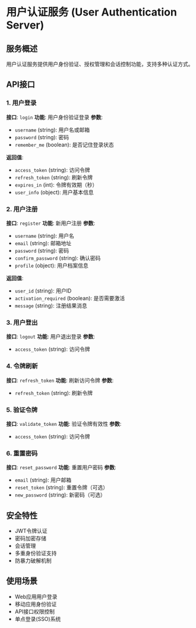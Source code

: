 # 用户认证服务 (User Authentication Server)

## 服务概述
用户认证服务提供用户身份验证、授权管理和会话控制功能，支持多种认证方式。

## API接口

### 1. 用户登录
**接口**: `login`
**功能**: 用户身份验证登录
**参数**:
- `username` (string): 用户名或邮箱
- `password` (string): 密码
- `remember_me` (boolean): 是否记住登录状态

**返回值**:
- `access_token` (string): 访问令牌
- `refresh_token` (string): 刷新令牌
- `expires_in` (int): 令牌有效期（秒）
- `user_info` (object): 用户基本信息

### 2. 用户注册
**接口**: `register`
**功能**: 新用户注册
**参数**:
- `username` (string): 用户名
- `email` (string): 邮箱地址
- `password` (string): 密码
- `confirm_password` (string): 确认密码
- `profile` (object): 用户档案信息

**返回值**:
- `user_id` (string): 用户ID
- `activation_required` (boolean): 是否需要激活
- `message` (string): 注册结果消息

### 3. 用户登出
**接口**: `logout`
**功能**: 用户退出登录
**参数**:
- `access_token` (string): 访问令牌

### 4. 令牌刷新
**接口**: `refresh_token`
**功能**: 刷新访问令牌
**参数**:
- `refresh_token` (string): 刷新令牌

### 5. 验证令牌
**接口**: `validate_token`
**功能**: 验证令牌有效性
**参数**:
- `access_token` (string): 访问令牌

### 6. 重置密码
**接口**: `reset_password`
**功能**: 重置用户密码
**参数**:
- `email` (string): 用户邮箱
- `reset_token` (string): 重置令牌（可选）
- `new_password` (string): 新密码（可选）

## 安全特性
- JWT令牌认证
- 密码加密存储
- 会话管理
- 多重身份验证支持
- 防暴力破解机制

## 使用场景
- Web应用用户登录
- 移动应用身份验证
- API接口权限控制
- 单点登录(SSO)系统